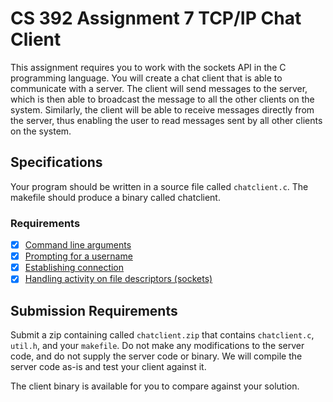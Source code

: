 # CS 392 Assignment 7 TCP/IP Chat Client

This assignment requires you to work with the sockets API in the C programming language. You will create a chat client that is able to communicate with a server. The client will send messages to the server, which is then able to broadcast the message to all the other clients on the system. Similarly, the client will be able to receive messages directly from the server, thus enabling the user to read messages sent by all other clients on the system.

## Specifications

Your program should be written in a source file called `chatclient.c`. The makefile should produce a binary called chatclient.

### Requirements

- [x] [Command line arguments](https://github.com/justinoboyle/CS392-07/issues/1)
- [x] [Prompting for a username](https://github.com/justinoboyle/CS392-07/issues/2)
- [x] [Establishing connection](https://github.com/justinoboyle/CS392-07/issues/3)
- [x] [Handling activity on file descriptors (sockets)](https://github.com/justinoboyle/CS392-07/issues/4)

## Submission Requirements

Submit a zip containing called `chatclient.zip` that contains `chatclient.c`, `util.h`, and your `makefile`. Do not make any modifications to the server code, and do not supply the server code or binary. We will compile the server code as-is and test your client against it.

The client binary is available for you to compare against your solution.
